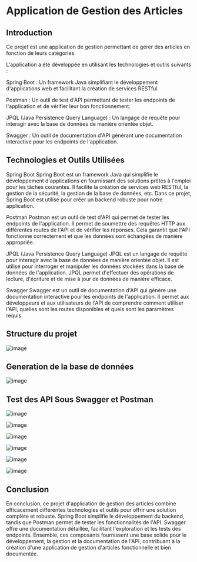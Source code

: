 # Application de Gestion des Articles
## Introduction
Ce projet est une application de gestion permettant de gérer des articles en fonction de leurs catégories.

L'application a été développée en utilisant les technologies et outils suivants :

Spring Boot : Un framework Java simplifiant le développement d'applications web et facilitant la création de services RESTful.

Postman : Un outil de test d'API permettant de tester les endpoints de l'application et de vérifier leur bon fonctionnement.

JPQL (Java Persistence Query Language) : Un langage de requête pour interagir avec la base de données de manière orientée objet.

Swagger : Un outil de documentation d'API générant une documentation interactive pour les endpoints de l'application.

## Technologies et Outils Utilisées
Spring Boot
Spring Boot est un framework Java qui simplifie le développement d'applications en fournissant des solutions prêtes à l'emploi pour les tâches courantes. Il facilite la création de services web RESTful, la gestion de la sécurité, la gestion de la base de données, etc. Dans ce projet, Spring Boot est utilisé pour créer un backend robuste pour notre application.

Postman
Postman est un outil de test d'API qui permet de tester les endpoints de l'application. Il permet de soumettre des requêtes HTTP aux différentes routes de l'API et de vérifier les réponses. Cela garantit que l'API fonctionne correctement et que les données sont échangées de manière appropriée.

JPQL (Java Persistence Query Language)
JPQL est un langage de requête pour interagir avec la base de données de manière orientée objet. Il est utilisé pour interroger et manipuler les données stockées dans la base de données de l'application. JPQL permet d'effectuer des opérations de lecture, d'écriture et de mise à jour de données de manière efficace.

Swagger
Swagger est un outil de documentation d'API qui génère une documentation interactive pour les endpoints de l'application. Il permet aux développeurs et aux utilisateurs de l'API de comprendre comment utiliser l'API, quelles sont les routes disponibles et quels sont les paramètres requis.
## Structure du projet
![image](https://github.com/issamlahrech/controle/assets/147448984/28cd07b0-047e-4470-bbec-72f55b2d4ef2)



## Generation de la base de données
![image](https://github.com/issamlahrech/controle/assets/147448984/01af5204-a640-4b96-a321-300bf940063e)

## Test des API Sous Swagger et Postman

![image](https://github.com/issamlahrech/controle/assets/147448984/40839d90-a6d6-4635-8f98-51c677b5352a)

![image](https://github.com/issamlahrech/controle/assets/147448984/d543b575-5437-499d-9b96-3f9fe92b819b)

![image](https://github.com/issamlahrech/controle/assets/147448984/0a13da40-5998-4d80-9854-b792d2553127)

![image](https://github.com/issamlahrech/controle/assets/147448984/c4a994f1-02f0-4d81-bcd2-55b4d72c49f3)

![image](https://github.com/issamlahrech/controle/assets/147448984/3448936f-2107-4bbe-83a2-ea3409559f2f)

![image](https://github.com/issamlahrech/controle/assets/147448984/6ef2aff6-1a56-4f14-b5a3-dd29babb88af)

## Conclusion

En conclusion, ce projet d'application de gestion des articles combine efficacement différentes technologies et outils pour offrir une solution complète et robuste. Spring Boot simplifie le développement du backend, tandis que Postman permet de tester les fonctionnalités de l'API. Swagger offre une documentation détaillée, facilitant l'exploration et les tests des endpoints. Ensemble, ces composants fournissent une base solide pour le développement, la gestion et la documentation de l'API, contribuant à la création d'une application de gestion d'articles fonctionnelle et bien documentée.












